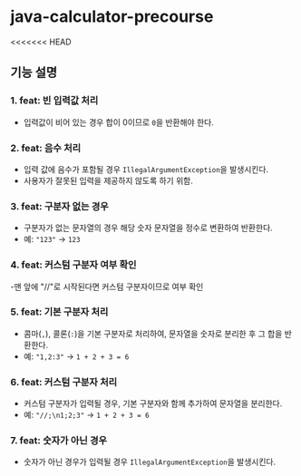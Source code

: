 # java-calculator-precourse

<<<<<<< HEAD
## 기능 설명

### 1. feat: 빈 입력값 처리

- 입력값이 비어 있는 경우 합이 0이므로 `0`을 반환해야 한다.

### 2. feat: 음수 처리

- 입력 값에 음수가 포함될 경우 `IllegalArgumentException`을 발생시킨다.
- 사용자가 잘못된 입력을 제공하지 않도록 하기 위함.

### 3. feat: 구분자 없는 경우

- 구분자가 없는 문자열의 경우 해당 숫자 문자열을 정수로 변환하여 반환한다.
- 예: `"123"` → `123`

### 4. feat: 커스텀 구분자 여부 확인

-맨 앞에 "//"로 시작된다면 커스텀 구분자이므로 여부 확인

### 5. feat: 기본 구분자 처리

- 콤마(`,`), 콜론(`:`)을 기본 구분자로 처리하여, 문자열을 숫자로 분리한 후 그 합을 반환한다.
- 예: `"1,2:3"` → `1 + 2 + 3 = 6`

### 6. feat: 커스텀 구분자 처리

- 커스텀 구분자가 입력될 경우, 기본 구분자와 함께 추가하여 문자열을 분리한다.
- 예: `"//;\n1;2;3"` → `1 + 2 + 3 = 6`

### 7. feat: 숫자가 아닌 경우

- 숫자가 아닌 경우가 입력될 경우 `IllegalArgumentException`을 발생시킨다.

